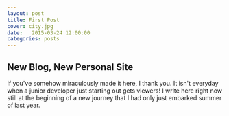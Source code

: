 ```yaml
---
layout: post
title: First Post
cover: city.jpg
date:   2015-03-24 12:00:00
categories: posts
---
```


## New Blog, New Personal Site

If you've somehow miraculously made it here, I thank you. It isn't everyday when a junior developer just starting out gets viewers! I write here right now still at the beginning of a new journey that I had only just embarked summer of last year.


